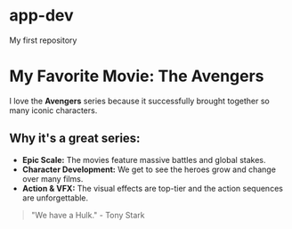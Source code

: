 # app-dev
 My first repository
# My Favorite Movie: The Avengers

I love the **Avengers** series because it successfully brought together so many iconic characters.

## Why it's a great series:

* **Epic Scale:** The movies feature massive battles and global stakes.
* **Character Development:** We get to see the heroes grow and change over many films.
* **Action & VFX:** The visual effects are top-tier and the action sequences are unforgettable.

> "We have a Hulk." - Tony Stark
